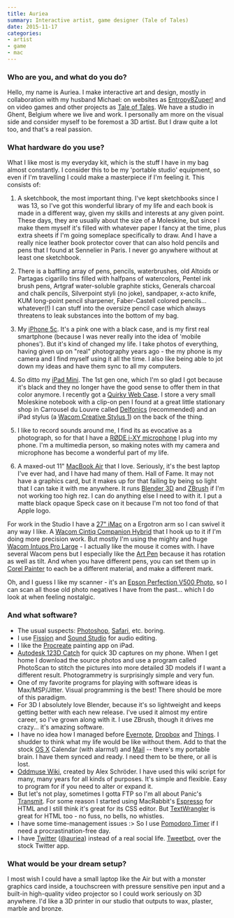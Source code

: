 ```yaml
---
title: Auriea
summary: Interactive artist, game designer (Tale of Tales)
date: 2015-11-17
categories:
- artist
- game
- mac
---
```


### Who are you, and what do you do?

Hello, my name is Auriea. I make interactive art and design, mostly in collaboration with my husband Michael: on websites as [Entropy8Zuper!](http://e8z.org/ "Auriea and Michael's art website.") and on video games and other projects as [Tale of Tales](http://tale-of-tales.com/ "Auriea and Michael's gaming studio."). We have a studio in Ghent, Belgium where we live and work. I personally am more on the visual side and consider myself to be foremost a 3D artist. But I draw quite a lot too, and that's a real passion.

### What hardware do you use?

What I like most is my everyday kit, which is the stuff I have in my bag almost constantly. I consider this to be my 'portable studio' equipment, so even if I'm travelling I could make a masterpiece if I'm feeling it. This consists of:

1. A sketchbook, the most important thing. I've kept sketchbooks since I was 13, so I've got this wonderful library of my life and each book is made in a different way, given my skills and interests at any given point. These days, they are usually about the size of a Moleskine, but since I make them myself it's filled with whatever paper I fancy at the time, plus extra sheets if I'm going someplace specifically to draw. And I have a really nice leather book protector cover that can also hold pencils and pens that I found at Sennelier in Paris. I never go anywhere without at least one sketchbook.

2. There is a baffling array of pens, pencils, waterbrushes, old Altoids or Partagas cigarillo tins filled with halfpans of watercolors, Pentel ink brush pens, Artgraf water-soluble graphite sticks, Generals charcoal and chalk pencils, Silverpoint styli (no joke), sandpaper, x-acto knife, KUM long-point pencil sharpener, Faber-Castell colored pencils... whatever(!) I can stuff into the oversize pencil case which always threatens to leak substances into the bottom of my bag. 

3. My [iPhone 5c][iphone-5c]. It's a pink one with a black case, and is my first real smartphone (because I was never really into the idea of 'mobile phones'). But it's kind of changed my life. I take photos of everything, having given up on "real" photography years ago - the my phone is my camera and I find myself using it all the time. I also like being able to jot down my ideas and have them sync to all my computers.

4. So ditto my [iPad Mini][ipad-mini]. The 1st gen one, which I'm so glad I got because it's black and they no longer have the good sense to offer them in that color anymore. I recently got a [Quirky Web Case][web-case-ipad-mini]. I store a very small Moleskine notebook with a clip-on pen I found at a great little stationary shop in Carrousel du Louvre called [Delfonics](https://foursquare.com/v/delfonics/4eeca263775b3c580c7da5ee "The Foursquare entry for Delfonics.") (recommended) and an iPad stylus (a [Wacom Creative Stylus 1][creative-stylus]) on the back of the thing. 

5. I like to record sounds around me, I find its as evocative as a photograph, so for that I have a [RØDE i-XY microphone][i-xy] I plug into my phone. I'm a multimedia person, so making notes with my camera and microphone has become a wonderful part of my life.

6. A maxed-out 11" [MacBook Air][macbook-air] that I love. Seriously, it's the best laptop I've ever had, and I have had many of them. Hall of Fame. It may not have a graphics card, but it makes up for that failing by being so light that I can take it with me anywhere. It runs [Blender 3D][blender] and [ZBrush][] if I'm not working too high rez. I can do anything else I need to with it. I put a matte black opaque Speck case on it because I'm not too fond of that Apple logo.

For work in the Studio I have a [27" iMac][imac] on a Ergotron arm so I can swivel it any way I like. A [Wacom Cintiq Companion Hybrid][cintiq] that I hook up to it if I'm doing more precision work. But mostly I'm using the mighty and huge [Wacom Intuos Pro Large][intuos-pro] - I actually like the mouse it comes with. I have several Wacom pens but I especially like the [Art Pen][art-pen] because it has rotation as well as tilt. And when you have different pens, you can set them up in [Corel Painter][painter] to each be a different material, and make a different mark.

Oh, and I guess I like my scanner - it's an [Epson Perfection V500 Photo][perfection-v500], so I can scan all those old photo negatives I have from the past... which I do look at when feeling nostalgic.

### And what software?

- The usual suspects: [Photoshop][], [Safari][], etc. boring.
- I use [Fission][] and [Sound Studio][sound-studio] for audio editing.
- I like the [Procreate][procreate-ios] painting app on iPad. 
- [Autodesk 123D Catch][123d-catch-ios] for quick 3D captures on my phone. When I get home I download the source photos and use a program called PhotoScan to stitch the pictures into more detailed 3D models if I want a different result. Photogrammetry is surprisingly simple and very fun.
- One of my favorite programs for playing with software ideas is Max/MSP/Jitter. Visual programming is the best! There should be more of this paradigm.
- For 3D I absolutely love Blender, because it's so lightweight and keeps getting better with each new release. I've used it almost my entire career, so I've grown along with it. I use ZBrush, though it drives me crazy... it's amazing software.
- I have no idea how I managed before [Evernote][], [Dropbox][] and [Things][]. I shudder to think what my life would be like without them. Add to that the stock [OS X][macos] Calendar (with alarms!) and [Mail][] -- there's my portable brain. I have them synced and ready. I need them to be there, or all is lost.
- [Oddmuse Wiki][oddmuse], created by Alex Schröder. I have used this wiki script for many, many years for all kinds of purposes. It's simple and flexible. Easy to program for if you need to alter or expand it.
- But let's not play, sometimes I gotta FTP so I'm all about Panic's [Transmit][]. For some reason I started using MacRabbit's [Espresso][] for HTML and I still think it's great for its CSS editor. But [TextWrangler][] is great for HTML too - no fuss, no bells, no whistles.
- I have some time-management issues :> So I use [Pomodoro Timer][pomodoro-timer] if I need a procrastination-free day.
- I have [Twitter][] ([@auriea](https://twitter.com/auriea "Auriea's Twitter account.")) instead of a real social life. [Tweetbot][tweetbot-ios], over the stock Twitter app.

### What would be your dream setup?

I most wish I could have a small laptop like the Air but with a monster graphics card inside, a touchscreen with pressure sensitive pen input and a built-in high-quality video projector so I could work seriously on 3D anywhere. I'd like a 3D printer in our studio that outputs to wax, plaster, marble and bronze.

[123d-catch-ios]: https://itunes.apple.com/us/app/123d-catch/id513913018 "An app for capturing 3D images."
[art-pen]: http://web.archive.org/web/20160326124912/http://www.wacom.com/en-us/store/pens/art-pen "A pen for Wacom tablets."
[blender]: https://www.blender.org/ "A free, open-source 3D renderer."
[cintiq]: https://www.wacom.com/en/us/cintiq "A computer screen you can draw on."
[creative-stylus]: https://www.amazon.com/Wacom-Intuos-Creative-Stylus-CS500PK0/dp/B00FC7DOCW "A stylus for the iPad."
[dropbox]: https://www.dropbox.com/ "Online syncing and storage."
[espresso]: https://macrabbit.com/espresso/ "A single-window HTML/web tool for the Mac."
[evernote]: https://evernote.com/ "Online software for capturing notes."
[fission]: https://www.rogueamoeba.com/fission/ "A lossless audio editor for the Mac."
[i-xy]: http://www.ixymic.com/ "A microphone for the iPhone."
[imac]: https://www.apple.com/imac/ "An all-in-one computer."
[intuos-pro]: http://web.archive.org/web/20190506070316/https://www.wacom.com/en-ca/products/pen-tablets/intuos-pro-medium "A drawing tablet with multi-touch support."
[ipad-mini]: https://www.apple.com/ipad-mini/ "A 7.9 inch tablet device."
[iphone-5c]: https://en.wikipedia.org/wiki/IPhone_5C "An iOS smartphone."
[macbook-air]: https://www.apple.com/macbook-air/ "A very thin laptop."
[macos]: https://en.wikipedia.org/wiki/MacOS "An operating system for Mac hardware."
[mail]: https://en.wikipedia.org/wiki/Mail_(application) "The default Mac OS X mail client."
[oddmuse]: https://oddmuse.org/wiki "A wiki engine."
[painter]: https://www.painterartist.com/en/product/paint-program/ "Digital art software."
[perfection-v500]: https://www.amazon.com/Epson-Perfection-Photo-Scanner-V550/dp/B00E1O74SW "A photo scanner."
[photoshop]: https://www.adobe.com/products/photoshop.html "A bitmap image editor."
[pomodoro-timer]: https://itunes.apple.com/us/app/pomodoro-timer-focus-on-your/id872515009 "A Mac timer for the Pomodoro technique."
[procreate-ios]: https://itunes.apple.com/us/app/procreate/id425073498 "A powerful illustration app."
[safari]: https://www.apple.com/safari/ "A fast web browser."
[sound-studio]: https://en.wikipedia.org/wiki/Sound_Studio "A sound editor for the Mac."
[textwrangler]: http://www.barebones.com/products/textwrangler/ "A free, powerful text editor for the Mac."
[things]: https://culturedcode.com/things/ "A task management application for the Mac."
[transmit]: https://panic.com/transmit/ "An FTP/SFTP client for the Mac."
[tweetbot-ios]: https://tapbots.com/tweetbot/ "A Twitter client for iOS."
[twitter]: https://twitter.com/ "An online micro-blogging platform."
[web-case-ipad-mini]: https://www.amazon.com/Quirky-Case-iPad-mini-PWEB1-BK01/dp/B00E4LAL82/ "A case for the iPad Mini."
[zbrush]: http://pixologic.com/zbrush/ "3D digital painting and sculpture software."

